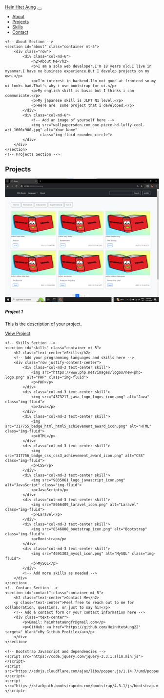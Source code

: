 <!DOCTYPE html>
<html lang="en">

<head>
    <meta charset="UTF-8">
    <meta name="viewport" content="width=device-width, initial-scale=1.0">
    <title>Hein Htet Aung</title>
    <!-- Bootstrap CSS -->
    <link rel="stylesheet" href="https://stackpath.bootstrapcdn.com/bootstrap/4.3.1/css/bootstrap.min.css">
    <!-- Your custom CSS (if any) -->
    <style>
        /* Add your custom styles here */
        body {
            padding-top: 56px;
            /* Adjust based on your navbar height */
        }
        .skill {
            margin-bottom: 20px;
        }.skill img {
            max-width: 50px; /* Adjust the max-width to control the image size */
            height: auto;
            margin-bottom: 10px;
        }
    </style>
</head>

<body>
    <!-- Navigation Bar -->
    <nav class="navbar navbar-expand-lg navbar-dark bg-dark fixed-top">
        <a class="navbar-brand" href="#">Hein Htet Aung</a>
        <button class="navbar-toggler" type="button" data-toggle="collapse" data-target="#navbarNav"
            aria-controls="navbarNav" aria-expanded="false" aria-label="Toggle navigation">
            <span class="navbar-toggler-icon"></span>
        </button>
        <div class="collapse navbar-collapse" id="navbarNav">
            <ul class="navbar-nav ml-auto">
                <li class="nav-item active">
                    <a class="nav-link" href="#about">About</a>
                </li>
                <li class="nav-item">
                    <a class="nav-link" href="#projects">Projects</a>
                </li>
                <li class="nav-item">
                    <a class="nav-link" href="#skills">Skills</a>
                </li>
                <li class="nav-item">
                    <a class="nav-link" href="#contact">Contact</a>
                </li>
            </ul>
        </div>
    </nav>

    <!-- About Section -->
    <section id="about" class="container mt-5">
        <div class="row">
            <div class="col-md-6">
                <h2>About Me</h2>
                <p>I am a solo web developer.I'm 18 years old.I live in myanmar.I have no business experience.But I develop projects on my own.</p>
                <p>I'm interest in backend.I'm not good at frontend so my ui looks bad.That's why i use bootstrap for ui.</p>
                <p>My english skill is basic but I thinks i can communicate.</p>
                <p>My japanese skill is JLPT N1 level.</p>
                <p>Here are  some project that i developed.</p>
            </div>
            <div class="col-md-6">
                <!-- Add an image of yourself here -->
                <img src="wallpapersden.com_one-piece-hd-luffy-cool-art_1600x900.jpg" alt="Your Name"
                    class="img-fluid rounded-circle">
            </div>
        </div>
    </section>
    <!-- Projects Section -->
<section id="projects" class="bg-light container mt-5">
    <h2 class="text-center">Projects</h2>
    <!-- Add your project cards here -->
    <div class="row">
        <div class="col-md-4 mb-4">
            <div class="card">
                <!-- Add your image here -->
                <img src="Screenshot 2024-01-31 150427.png" alt="Project 1" class="card-img-top">
                <div class="card-body">
                    <h5 class="card-title">Project 1</h5>
                    <p class="card-text">This is the description of your project.</p>
                    <a href="#" class="btn btn-primary">View Project</a>
                </div>
            </div>
        </div>
        <!-- Add more project cards as needed -->
    </div>
</section>

    <!-- Skills Section -->
    <section id="skills" class="container mt-5">
        <h2 class="text-center">Skills</h2>
        <!-- Add your programming languages and skills here -->
        <div class="row justify-content-center">
            <div class="col-md-3 text-center skill">
                <img src="https://www.php.net/images/logos/new-php-logo.png" alt="PHP" class="img-fluid">
                <p>PHP</p>
            </div>
            <div class="col-md-3 text-center skill">
                <img src="4373217_java_logo_logos_icon.png" alt="Java" class="img-fluid">
                <p>Java</p>
            </div>
            <div class="col-md-3 text-center skill">
                <img src="317755_badge_html_html5_achievement_award_icon.png" alt="HTML" class="img-fluid">
                <p>HTML</p>
            </div>
            <div class="col-md-3 text-center skill">
                <img src="317756_badge_css_css3_achievement_award_icon.png" alt="CSS" class="img-fluid">
                <p>CSS</p>
            </div>
            <div class="col-md-3 text-center skill">
                <img src="9035061_logo_javascript_icon.png" alt="JavaScript" class="img-fluid">
                <p>JavaScript</p>
            </div>
            <div class="col-md-3 text-center skill">
                <img src="8666409_laravel_icon.png" alt="Laravel" class="img-fluid">
                <p>Laravel</p>
            </div>
            <div class="col-md-3 text-center skill">
                <img src="8546808_bootstrap_icon.png" alt="Bootstrap" class="img-fluid">
                <p>Bootstrap</p>
            </div>
            <div class="col-md-3 text-center skill">
                <img src="4691303_mysql_icon.png" alt="MySQL" class="img-fluid">
                <p>MySQL</p>
            </div>
            <!-- Add more skills as needed -->
        </div>
    </section>
    <!-- Contact Section -->
    <section id="contact" class="container mt-5">
        <h2 class="text-center">Contact Me</h2>
        <p class="text-center">Feel free to reach out to me for collaboration, questions, or just to say hi!</p>
        <!-- Add a contact form or your contact information here -->
        <div class="text-center">
            <p>Email: heinhtetaungfr@gmail.com</p>
            <p>GitHub: <a href="https://github.com/HeinHtetAung22" target="_blank">My GitHub Profile</a></p>
        </div>
    </section>

    <!-- Bootstrap JavaScript and dependencies -->
    <script src="https://code.jquery.com/jquery-3.3.1.slim.min.js"></script>
    <script src="https://cdnjs.cloudflare.com/ajax/libs/popper.js/1.14.7/umd/popper.min.js"></script>
    <script src="https://stackpath.bootstrapcdn.com/bootstrap/4.3.1/js/bootstrap.min.js"></script>

</body>

</html>
